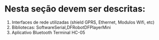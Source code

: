 # Nesta seção devem ser descritas:
1. Interfaces de rede utilizadas (shield GPRS, Ethernet, Modulos Wifi, etc)
2. Bibliotecas: SoftwareSerial,DFRobotDFPlayerMini
3. Aplicativo Bluetooth Terminal HC-05
